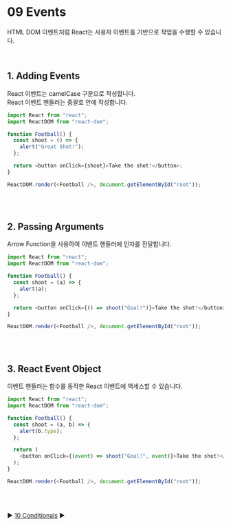 # 09 Events

HTML DOM 이벤트처럼 React는 사용자 이벤트를 기반으로 작업을 수행할 수 있습니다.

<br/>

## 1. Adding Events

React 이벤트는 camelCase 구문으로 작성합니다.  
React 이벤트 핸들러는 중괄호 안에 작성합니다.

```javascript
import React from "react";
import ReactDOM from "react-dom";

function Football() {
  const shoot = () => {
    alert("Great Shot!");
  };

  return <button onClick={shoot}>Take the shot!</button>;
}

ReactDOM.render(<Football />, document.getElementById("root"));
```

<br/>
<br/>

## 2. Passing Arguments

Arrow Function을 사용하여 이벤트 핸들러에 인자를 전달합니다.

```javascript
import React from "react";
import ReactDOM from "react-dom";

function Football() {
  const shoot = (a) => {
    alert(a);
  };

  return <button onClick={() => shoot("Goal!")}>Take the shot!</button>;
}

ReactDOM.render(<Football />, document.getElementById("root"));
```

<br/>
<br/>

## 3. React Event Object

이벤트 핸들러는 함수를 동작한 React 이벤트에 액세스할 수 있습니다.

```javascript
import React from "react";
import ReactDOM from "react-dom";

function Football() {
  const shoot = (a, b) => {
    alert(b.type);
  };

  return (
    <button onClick={(event) => shoot("Goal!", event)}>Take the shot!</button>
  );
}

ReactDOM.render(<Football />, document.getElementById("root"));
```

<br/>
<br/>

:arrow_forward: [10 Conditionals](./10%20Conditionals.md) :arrow_forward:
